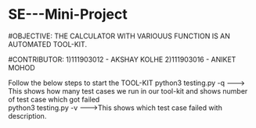 # SE---Mini-Project

#OBJECTIVE:
  THE CALCULATOR WITH VARIOUUS FUNCTION IS AN AUTOMATED TOOL-KIT.
 
 
 #CONTRIBUTOR:
 1)111903012 - AKSHAY KOLHE
 2)111903016 - ANIKET MOHOD


Follow the below steps to start the TOOL-KIT
python3 testing.py -q  ---> This shows how many test cases we run in our tool-kit and shows number of test case which got failed
<br>
python3 testing.py -v  --->This shows which test case failed with description.
